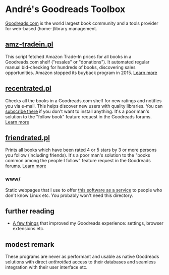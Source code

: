 # André's Goodreads Toolbox

[Goodreads.com](http://www.goodreads.com/) is the world largest book community 
and a tools provider for web-based (home-)library management.



## [amz-tradein.pl](amz-tradein.md)

This script fetched Amazon Trade-In prices for all books in a Goodreads.com
shelf ("resales" or "donations"). It automated regular manual bid-checking for 
hundreds of books, discovering sales opportunities. Amazon stopped its buyback 
program in 2015.
[Learn more](amz-tradein.md)



## [recentrated.pl](recentrated.md)

Checks all the books in a Goodreads.com shelf for new ratings and notifies you
via e-mail. This helps discover new users with quality libraries.
You can [subscribe there](https://andre-st.github.io/goodreads/) if you don't
want to install anything.
It's a poor man's solution to the "follow book" feature request in the Goodreads forums. 
[Learn more](recentrated.md)



## [friendrated.pl](friendrated.md)

Prints all books which have been rated 4 or 5 stars by 3 or more persons you
follow (including friends). It's a poor man's solution to the "books common
among the people I follow" feature request in the Goodreads forums.
[Learn more](friendrated.md)



### www/

Static webpages that I use to offer [this software as a service](https://andre-st.github.io/goodreads/) 
to people who don't know Linux etc. You probably won't need this directory.



## further reading 

- [A few things](GOODTIPS.md) that improved my Goodreads experience: settings, browser extensions etc.

    

## modest remark

These programs are never as performant and usable as native Goodreads solutions
with direct _unthrottled_ access to their databases and seamless integration 
with their user interface etc.

